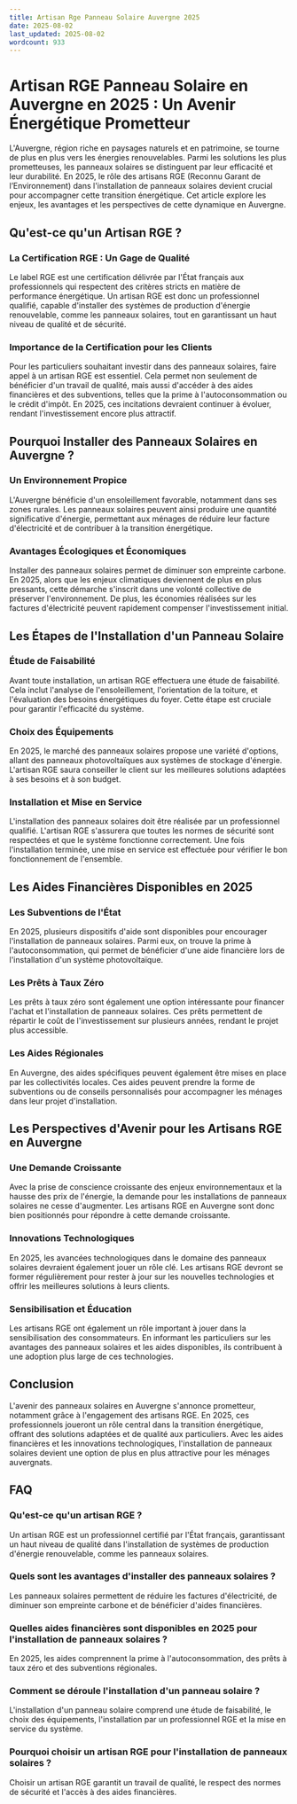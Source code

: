 ```yaml
---
title: Artisan Rge Panneau Solaire Auvergne 2025
date: 2025-08-02
last_updated: 2025-08-02
wordcount: 933
---
```


# Artisan RGE Panneau Solaire en Auvergne en 2025 : Un Avenir Énergétique Prometteur

L'Auvergne, région riche en paysages naturels et en patrimoine, se tourne de plus en plus vers les énergies renouvelables. Parmi les solutions les plus prometteuses, les panneaux solaires se distinguent par leur efficacité et leur durabilité. En 2025, le rôle des artisans RGE (Reconnu Garant de l’Environnement) dans l'installation de panneaux solaires devient crucial pour accompagner cette transition énergétique. Cet article explore les enjeux, les avantages et les perspectives de cette dynamique en Auvergne.

## Qu'est-ce qu'un Artisan RGE ?

### La Certification RGE : Un Gage de Qualité

Le label RGE est une certification délivrée par l'État français aux professionnels qui respectent des critères stricts en matière de performance énergétique. Un artisan RGE est donc un professionnel qualifié, capable d'installer des systèmes de production d'énergie renouvelable, comme les panneaux solaires, tout en garantissant un haut niveau de qualité et de sécurité.

### Importance de la Certification pour les Clients

Pour les particuliers souhaitant investir dans des panneaux solaires, faire appel à un artisan RGE est essentiel. Cela permet non seulement de bénéficier d'un travail de qualité, mais aussi d'accéder à des aides financières et des subventions, telles que la prime à l'autoconsommation ou le crédit d'impôt. En 2025, ces incitations devraient continuer à évoluer, rendant l'investissement encore plus attractif.

## Pourquoi Installer des Panneaux Solaires en Auvergne ?

### Un Environnement Propice

L'Auvergne bénéficie d'un ensoleillement favorable, notamment dans ses zones rurales. Les panneaux solaires peuvent ainsi produire une quantité significative d'énergie, permettant aux ménages de réduire leur facture d'électricité et de contribuer à la transition énergétique.

### Avantages Écologiques et Économiques

Installer des panneaux solaires permet de diminuer son empreinte carbone. En 2025, alors que les enjeux climatiques deviennent de plus en plus pressants, cette démarche s'inscrit dans une volonté collective de préserver l'environnement. De plus, les économies réalisées sur les factures d'électricité peuvent rapidement compenser l'investissement initial.

## Les Étapes de l'Installation d'un Panneau Solaire

### Étude de Faisabilité

Avant toute installation, un artisan RGE effectuera une étude de faisabilité. Cela inclut l'analyse de l'ensoleillement, l'orientation de la toiture, et l'évaluation des besoins énergétiques du foyer. Cette étape est cruciale pour garantir l'efficacité du système.

### Choix des Équipements

En 2025, le marché des panneaux solaires propose une variété d'options, allant des panneaux photovoltaïques aux systèmes de stockage d'énergie. L'artisan RGE saura conseiller le client sur les meilleures solutions adaptées à ses besoins et à son budget.

### Installation et Mise en Service

L'installation des panneaux solaires doit être réalisée par un professionnel qualifié. L'artisan RGE s'assurera que toutes les normes de sécurité sont respectées et que le système fonctionne correctement. Une fois l'installation terminée, une mise en service est effectuée pour vérifier le bon fonctionnement de l'ensemble.

## Les Aides Financières Disponibles en 2025

### Les Subventions de l'État

En 2025, plusieurs dispositifs d'aide sont disponibles pour encourager l'installation de panneaux solaires. Parmi eux, on trouve la prime à l'autoconsommation, qui permet de bénéficier d'une aide financière lors de l'installation d'un système photovoltaïque.

### Les Prêts à Taux Zéro

Les prêts à taux zéro sont également une option intéressante pour financer l'achat et l'installation de panneaux solaires. Ces prêts permettent de répartir le coût de l'investissement sur plusieurs années, rendant le projet plus accessible.

### Les Aides Régionales

En Auvergne, des aides spécifiques peuvent également être mises en place par les collectivités locales. Ces aides peuvent prendre la forme de subventions ou de conseils personnalisés pour accompagner les ménages dans leur projet d'installation.

## Les Perspectives d'Avenir pour les Artisans RGE en Auvergne

### Une Demande Croissante

Avec la prise de conscience croissante des enjeux environnementaux et la hausse des prix de l'énergie, la demande pour les installations de panneaux solaires ne cesse d'augmenter. Les artisans RGE en Auvergne sont donc bien positionnés pour répondre à cette demande croissante.

### Innovations Technologiques

En 2025, les avancées technologiques dans le domaine des panneaux solaires devraient également jouer un rôle clé. Les artisans RGE devront se former régulièrement pour rester à jour sur les nouvelles technologies et offrir les meilleures solutions à leurs clients.

### Sensibilisation et Éducation

Les artisans RGE ont également un rôle important à jouer dans la sensibilisation des consommateurs. En informant les particuliers sur les avantages des panneaux solaires et les aides disponibles, ils contribuent à une adoption plus large de ces technologies.

## Conclusion

L'avenir des panneaux solaires en Auvergne s'annonce prometteur, notamment grâce à l'engagement des artisans RGE. En 2025, ces professionnels joueront un rôle central dans la transition énergétique, offrant des solutions adaptées et de qualité aux particuliers. Avec les aides financières et les innovations technologiques, l'installation de panneaux solaires devient une option de plus en plus attractive pour les ménages auvergnats.

## FAQ

### Qu'est-ce qu'un artisan RGE ?

Un artisan RGE est un professionnel certifié par l'État français, garantissant un haut niveau de qualité dans l'installation de systèmes de production d'énergie renouvelable, comme les panneaux solaires.

### Quels sont les avantages d'installer des panneaux solaires ?

Les panneaux solaires permettent de réduire les factures d'électricité, de diminuer son empreinte carbone et de bénéficier d'aides financières.

### Quelles aides financières sont disponibles en 2025 pour l'installation de panneaux solaires ?

En 2025, les aides comprennent la prime à l'autoconsommation, des prêts à taux zéro et des subventions régionales.

### Comment se déroule l'installation d'un panneau solaire ?

L'installation d'un panneau solaire comprend une étude de faisabilité, le choix des équipements, l'installation par un professionnel RGE et la mise en service du système.

### Pourquoi choisir un artisan RGE pour l'installation de panneaux solaires ?

Choisir un artisan RGE garantit un travail de qualité, le respect des normes de sécurité et l'accès à des aides financières.
